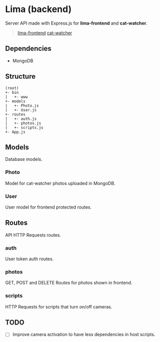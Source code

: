 # Lima (backend)
Server API made with Express.js for __lima-frontend__ and __cat-watcher__.
> [lima-frontend](https://github.com/R-dVL/lima-frontend)
> [cat-watcher](https://github.com/R-dVL/cat-watcher)

## Dependencies
- MongoDB

## Structure
~~~text
(root)
+- bin
|   +- www
+- models
|   +- Photo.js
|   +- User.js
+- routes
|   +- auth.js
|   +- photos.js
|   +- scripts.js
+- App.js
~~~
## Models
Database models.

### Photo
Model for cat-watcher photos uploaded in MongoDB.

### User
User model for frontend protected routes.

## Routes
API HTTP Requests routes.

### auth
User token auth routes.

### photos
GET, POST and DELETE Routes for photos shown in frontend.

### scripts
HTTP Requests for scripts that turn on/off cameras.

## TODO
- [ ] Improve camera activation to have less dependencies in host scripts.
